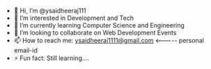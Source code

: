 - 👋 Hi, I’m @ysaidheeraj111
- 👀 I’m interested in Development and Tech
- 🌱 I’m currently learning Computer Science and Engineering 
- 💞️ I’m looking to collaborate on Web Development Events
- 📫 How to reach me: ysaidheeraj1111@gmail.com <----- personal email-id
- ⚡ Fun fact: Still learning....

<!---
ysaidheeraj111/ysaidheeraj111 is a ✨ special ✨ repository because its `README.md` (this file) appears on your GitHub profile.
You can click the Preview link to take a look at your changes.
--->
